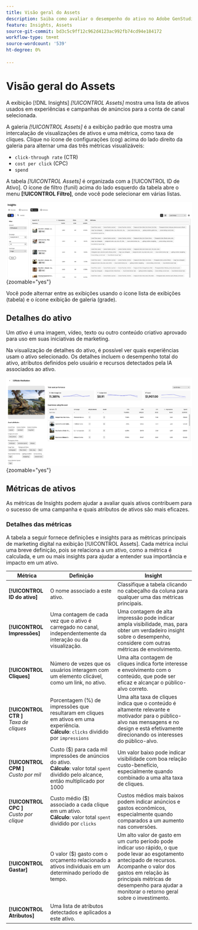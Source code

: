 ```yaml
---
title: Visão geral do Assets
description: Saiba como avaliar o desempenho do ativo no Adobe GenStudio for Performance Marketing.
feature: Insights, Assets
source-git-commit: bd3c5c9ff12c962d4123ac992fb74cd94e184172
workflow-type: tm+mt
source-wordcount: '539'
ht-degree: 0%

---
```


# Visão geral do Assets

A exibição [!DNL Insights] _[!UICONTROL Assets]_ mostra uma lista de ativos usados em experiências e campanhas de anúncios para a conta de canal selecionada.

A galeria _[!UICONTROL Assets]_ é a exibição padrão que mostra uma intercalação de visualizações de ativos e uma métrica, como taxa de cliques. Clique no ícone de configurações (cog) acima do lado direito da galeria para alternar uma das três métricas visualizáveis:

- `click-through rate` (CTR)
- `cost per click` (CPC)
- `spend`

A tabela _[!UICONTROL Assets]_ é organizada com a [!UICONTROL ID de Ativo]. O ícone de filtro (funil) acima do lado esquerdo da tabela abre o menu **[!UICONTROL Filtro]**, onde você pode selecionar em várias listas.

![Filtro e tabela do Assets](/help/assets/insights-assets-filter.png){zoomable="yes"}

Você pode alternar entre as exibições usando o ícone lista de exibições (tabela) e o ícone exibição de galeria (grade).

## Detalhes do ativo

Um _ativo_ é uma imagem, vídeo, texto ou outro conteúdo criativo aprovado para uso em suas iniciativas de marketing.

Na visualização de detalhes do ativo, é possível ver quais experiências usam o ativo selecionado. Os detalhes incluem o desempenho total do ativo, atributos definidos pelo usuário e recursos detectados pela IA associados ao ativo.

![Detalhes do ativo](/help/assets/insights-asset-details.png){zoomable="yes"}

## Métricas de ativos

As métricas de Insights podem ajudar a avaliar quais ativos contribuem para o sucesso de uma campanha e quais atributos de ativos são mais eficazes.

### Detalhes das métricas

A tabela a seguir fornece definições e insights para as métricas principais de marketing digital na exibição [!UICONTROL Assets]. Cada métrica inclui uma breve definição, pois se relaciona a um ativo, como a métrica é calculada, e um ou mais insights para ajudar a entender sua importância e impacto em um ativo.

| Métrica | Definição | Insight |
| ---------------------- | ----------------------------- | -------------------------------- |
| **[!UICONTROL ID do ativo]** | O nome associado a este ativo. | Classifique a tabela clicando no cabeçalho da coluna para qualquer uma das métricas principais. |
| **[!UICONTROL Impressões]** | Uma contagem de cada vez que o ativo é carregado no canal, independentemente da interação ou da visualização. | Uma contagem de alta impressão pode indicar ampla visibilidade, mas, para obter um verdadeiro insight sobre o desempenho, considere com outras métricas de envolvimento. |
| **[!UICONTROL Cliques]** | Número de vezes que os usuários interagem com um elemento clicável, como um link, no ativo. | Uma alta contagem de cliques indica forte interesse e envolvimento com o conteúdo, que pode ser eficaz e alcançar o público-alvo correto. |
| **[!UICONTROL CTR ]**<br>_Taxa de cliques_ | Porcentagem (%) de impressões que resultaram em cliques em ativos em uma experiência.<br>**Cálculo**: `clicks` dividido por `impressions` | Uma alta taxa de cliques indica que o conteúdo é altamente relevante e motivador para o público-alvo nas mensagens e no design e está efetivamente direcionando os interesses do público-alvo. |
| **[!UICONTROL CPM ]**<br>_Custo por mil_ | Custo ($) para cada mil impressões de anúncios do ativo.<br>**Cálculo**: valor total `spent` dividido pelo alcance, então multiplicado por 1000 | Um valor baixo pode indicar visibilidade com boa relação custo-benefício, especialmente quando combinado a uma alta taxa de cliques. |
| **[!UICONTROL CPC ]**<br>_Custo por clique_ | Custo médio ($) associado a cada clique em um ativo.<br>**Cálculo**: valor total `spent` dividido por `clicks` | Custos médios mais baixos podem indicar anúncios e gastos econômicos, especialmente quando comparados a um aumento nas conversões. |
| **[!UICONTROL Gastar]** | O valor ($) gasto com o orçamento relacionado a ativos individuais em um determinado período de tempo. | Um alto valor de gasto em um curto período pode indicar uso rápido, o que pode levar ao esgotamento antecipado de recursos. Acompanhe o valor dos gastos em relação às principais métricas de desempenho para ajudar a monitorar o retorno geral sobre o investimento. |
| **[!UICONTROL Atributos]** | Uma lista de atributos detectados e aplicados a este ativo. | |
